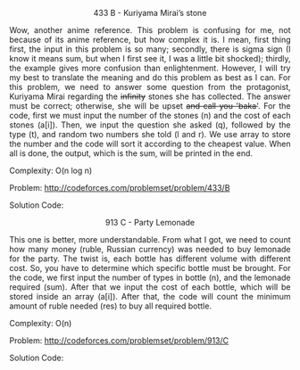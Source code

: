 <p align="center">433 B - Kuriyama Mirai’s stone</p>

<p align="justify">
Wow, another anime reference. This problem is confusing for me, not because of its anime reference, but how complex it is. I mean, first thing first, the input in this problem is so many; secondly, there is sigma sign (I know it means sum, but when I first see it, I was a little bit shocked); thirdly, the example gives more confusion than enlightenment. However, I will try my best to translate the meaning and do this problem as best as I can. For this problem, we need to answer some question from the protagonist, Kuriyama Mirai regarding the <strike>infinity</strike> stones she has collected. The answer must be correct; otherwise, she will be upset <strike>and call you 'baka'</strike>. For the code, first we must input the number of the stones (n) and the cost of each stones (a[i]). Then, we input the question she asked (q), followed by the type (t), and random two numbers she told (l and r). We use array to store the number and the code will sort it according to the cheapest value. When all is done, the output, which is the sum, will be printed in the end.

Complexity: O(n log n)

Problem: http://codeforces.com/problemset/problem/433/B

Solution Code: 

<p align="center">913 C - Party Lemonade</p>

<p align="justify">
This one is better, more understandable. From what I got, we need to count how many money (ruble, Russian currency) was needed to buy lemonade for the party. The twist is, each bottle has different volume with different cost. So, you have to determine which specific bottle must be brought. For the code, we first input the number of types in bottle (n), and the lemonade required (sum). After that we input the cost of each bottle, which will be stored inside an array (a[i]). After that, the code will count the minimum amount of ruble needed (res) to buy all required bottle.

Complexity: O(n)

Problem: http://codeforces.com/problemset/problem/913/C

Solution Code:

